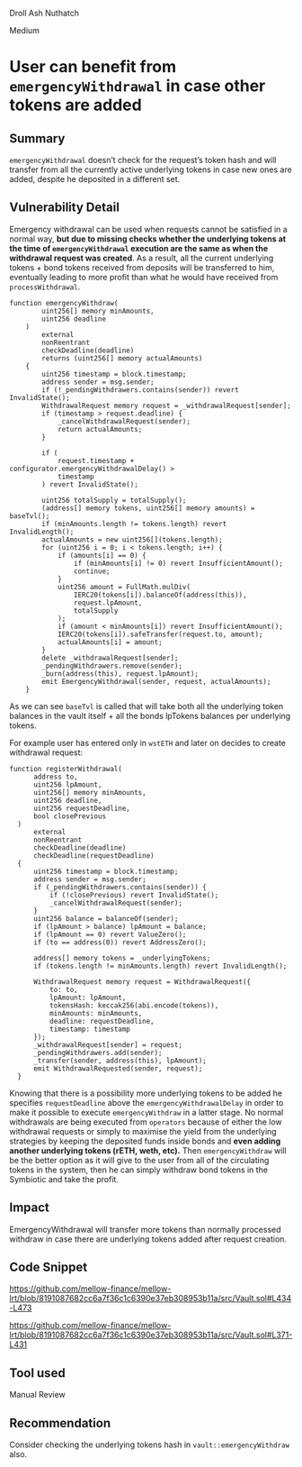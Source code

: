 Droll Ash Nuthatch

Medium

# User can benefit from `emergencyWithdrawal` in case other tokens are added

## Summary

`emergencyWithdrawal` doesn’t check for the request’s token hash and will transfer from all the currently active underlying tokens in case new ones are added, despite he deposited in a different set. 

## Vulnerability Detail

Emergency withdrawal can be used when requests cannot be satisfied in a normal way, **but due to missing checks whether the underlying tokens at the time of `emergencyWithdrawal` execution are the same as when the withdrawal request was created**. As a result, all the current underlying tokens + bond tokens received from deposits will be transferred to him, eventually leading to more profit than what he would have received from `processWithdrawal`.

```solidity
function emergencyWithdraw(
        uint256[] memory minAmounts,
        uint256 deadline
    )
        external
        nonReentrant
        checkDeadline(deadline)
        returns (uint256[] memory actualAmounts)
    {
        uint256 timestamp = block.timestamp;
        address sender = msg.sender;
        if (!_pendingWithdrawers.contains(sender)) revert InvalidState();
        WithdrawalRequest memory request = _withdrawalRequest[sender];
        if (timestamp > request.deadline) {
            _cancelWithdrawalRequest(sender);
            return actualAmounts;
        }

        if (
            request.timestamp + configurator.emergencyWithdrawalDelay() >
            timestamp
        ) revert InvalidState();

        uint256 totalSupply = totalSupply();
        (address[] memory tokens, uint256[] memory amounts) = baseTvl();
        if (minAmounts.length != tokens.length) revert InvalidLength();
        actualAmounts = new uint256[](tokens.length);
        for (uint256 i = 0; i < tokens.length; i++) {
            if (amounts[i] == 0) {
                if (minAmounts[i] != 0) revert InsufficientAmount();
                continue;
            }
            uint256 amount = FullMath.mulDiv(
                IERC20(tokens[i]).balanceOf(address(this)),
                request.lpAmount,
                totalSupply
            );
            if (amount < minAmounts[i]) revert InsufficientAmount();
            IERC20(tokens[i]).safeTransfer(request.to, amount);
            actualAmounts[i] = amount;
        }
        delete _withdrawalRequest[sender];
        _pendingWithdrawers.remove(sender);
        _burn(address(this), request.lpAmount);
        emit EmergencyWithdrawal(sender, request, actualAmounts);
    }
```

As we can see `baseTvl` is called that will take both all the underlying token balances in the vault itself + all the bonds lpTokens balances per underlying tokens. 

For example user has entered only in `wstETH` and later on decides to create withdrawal request:

```solidity
function registerWithdrawal(
      address to,
      uint256 lpAmount,
      uint256[] memory minAmounts,
      uint256 deadline,
      uint256 requestDeadline,
      bool closePrevious
  )
      external
      nonReentrant
      checkDeadline(deadline)
      checkDeadline(requestDeadline)
  {
      uint256 timestamp = block.timestamp;
      address sender = msg.sender;
      if (_pendingWithdrawers.contains(sender)) {
          if (!closePrevious) revert InvalidState();
          _cancelWithdrawalRequest(sender);
      }
      uint256 balance = balanceOf(sender);
      if (lpAmount > balance) lpAmount = balance;
      if (lpAmount == 0) revert ValueZero();
      if (to == address(0)) revert AddressZero();

      address[] memory tokens = _underlyingTokens;
      if (tokens.length != minAmounts.length) revert InvalidLength();

      WithdrawalRequest memory request = WithdrawalRequest({
          to: to,
          lpAmount: lpAmount,
          tokensHash: keccak256(abi.encode(tokens)),
          minAmounts: minAmounts,
          deadline: requestDeadline,
          timestamp: timestamp
      });
      _withdrawalRequest[sender] = request;
      _pendingWithdrawers.add(sender);
      _transfer(sender, address(this), lpAmount);
      emit WithdrawalRequested(sender, request);
  }
```

Knowing that there is a possibility more underlying tokens to be added he specifies `requestDeadline` above the `emergencyWithdrawalDelay` in order to make it possible to execute `emergencyWithdraw` in a latter stage. No normal withdrawals are being executed from `operators` because of either the low withdrawal requests or simply to maximise the yield from the underlying strategies by keeping the deposited funds inside bonds and **even adding another underlying tokens (rETH, weth, etc).** Then `emergencyWithdraw` will be the better option as it will give to the user from all of the circulating tokens in the system, then he can simply withdraw bond tokens in the Symbiotic and take the profit.

## Impact

EmergencyWithdrawal will transfer more tokens than normally processed withdraw in case there are underlying tokens added after request creation.

## Code Snippet
https://github.com/mellow-finance/mellow-lrt/blob/8191087682cc6a7f36c1c6390e37eb308953b11a/src/Vault.sol#L434-L473

https://github.com/mellow-finance/mellow-lrt/blob/8191087682cc6a7f36c1c6390e37eb308953b11a/src/Vault.sol#L371-L431

## Tool used

Manual Review

## Recommendation

Consider checking the underlying tokens hash in `vault::emergencyWithdraw` also.